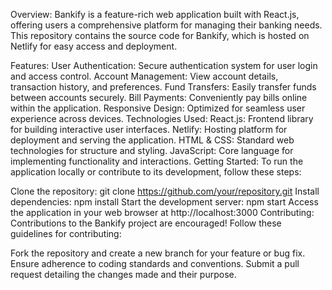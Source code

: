 Overview:
Bankify is a feature-rich web application built with React.js, offering users a comprehensive platform for managing their banking needs. This repository contains the source code for Bankify, which is hosted on Netlify for easy access and deployment.

Features:
User Authentication: Secure authentication system for user login and access control.
Account Management: View account details, transaction history, and preferences.
Fund Transfers: Easily transfer funds between accounts securely.
Bill Payments: Conveniently pay bills online within the application.
Responsive Design: Optimized for seamless user experience across devices.
Technologies Used:
React.js: Frontend library for building interactive user interfaces.
Netlify: Hosting platform for deployment and serving the application.
HTML & CSS: Standard web technologies for structure and styling.
JavaScript: Core language for implementing functionality and interactions.
Getting Started:
To run the application locally or contribute to its development, follow these steps:

Clone the repository: git clone https://github.com/your/repository.git
Install dependencies: npm install
Start the development server: npm start
Access the application in your web browser at http://localhost:3000
Contributing:
Contributions to the Bankify project are encouraged! Follow these guidelines for contributing:

Fork the repository and create a new branch for your feature or bug fix.
Ensure adherence to coding standards and conventions.
Submit a pull request detailing the changes made and their purpose.

